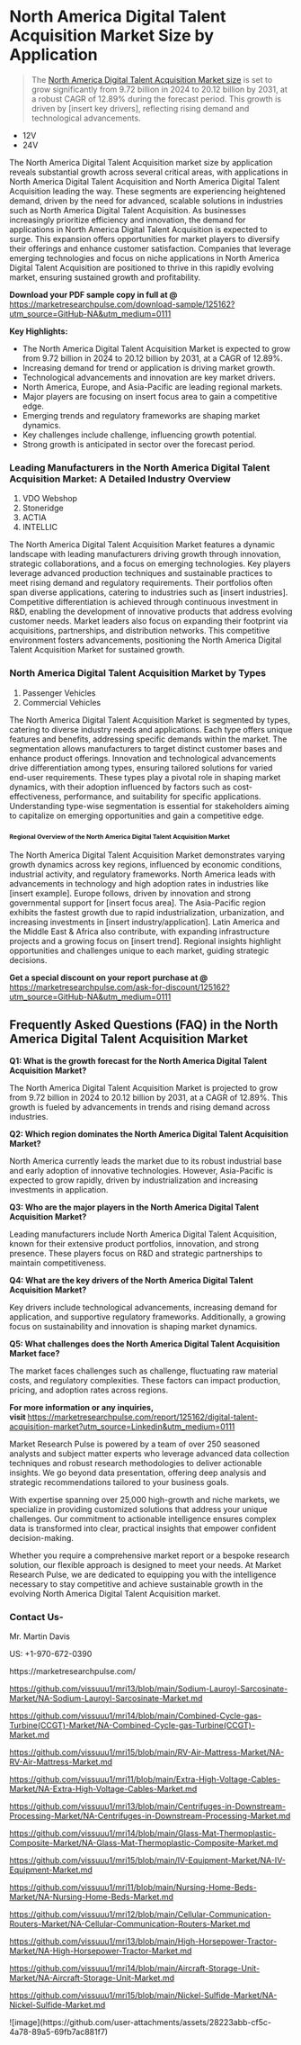 <h1>North America Digital Talent Acquisition Market&nbsp;Size by Application</h1><blockquote><p>The <a href="https://marketresearchpulse.com/download-sample/125162?utm_source=GitHub-NA&amp;utm_medium=0111">North America Digital Talent Acquisition Market size</a> is set to grow significantly from 9.72 billion in 2024 to 20.12 billion by 2031, at a robust CAGR of 12.89% during the forecast period. This growth is driven by [insert key drivers], reflecting rising demand and technological advancements.</p></blockquote><ul><li>12V<li> 24V</li></ul><p>The North America Digital Talent Acquisition market size by application reveals substantial growth across several critical areas, with applications in North America Digital Talent Acquisition and North America Digital Talent Acquisition leading the way. These segments are experiencing heightened demand, driven by the need for advanced, scalable solutions in industries such as North America Digital Talent Acquisition. As businesses increasingly prioritize efficiency and innovation, the demand for applications in North America Digital Talent Acquisition is expected to surge. This expansion offers opportunities for market players to diversify their offerings and enhance customer satisfaction. Companies that leverage emerging technologies and focus on niche applications in North America Digital Talent Acquisition are positioned to thrive in this rapidly evolving market, ensuring sustained growth and profitability.</p><p><strong>Download your PDF sample copy in full at @ </strong><a href="https://marketresearchpulse.com/download-sample/125162?utm_source=GitHub-NA&amp;utm_medium=0111">https://marketresearchpulse.com/download-sample/125162?utm_source=GitHub-NA&amp;utm_medium=0111</a></p><p><strong>Key Highlights: </strong></p><ul><li>The North America Digital Talent Acquisition Market is expected to grow from 9.72 billion in 2024 to 20.12 billion by 2031, at a CAGR of 12.89%.</li><li>Increasing demand for trend or application is driving market growth.</li><li>Technological advancements and innovation are key market drivers.</li><li>North America, Europe, and Asia-Pacific are leading regional markets.</li><li>Major players are focusing on insert focus area to gain a competitive edge.</li><li>Emerging trends and regulatory frameworks are shaping market dynamics.</li><li>Key challenges include challenge, influencing growth potential.</li><li>Strong growth is anticipated in sector over the forecast period.</li></ul><h3>Leading Manufacturers in the North America Digital Talent Acquisition Market: A Detailed Industry Overview</h3><ol><li>VDO Webshop</li><li>Stoneridge</li><li>ACTIA</li><li>INTELLIC</li></ol><div class="flex max-w-full flex-col flex-grow"><div class="min-h-8 text-message flex w-full flex-col items-end gap-2 whitespace-normal break-words [.text-message+&amp;]:mt-5" dir="auto" data-message-author-role="assistant" data-message-id="fd8432e4-4910-450d-b182-61b7bfb0a01f" data-message-model-slug="gpt-4o"><div class="flex w-full flex-col gap-1 empty:hidden first:pt-[3px]"><div class="markdown prose w-full break-words dark:prose-invert light"><p>The North America Digital Talent Acquisition Market features a dynamic landscape with leading manufacturers driving growth through innovation, strategic collaborations, and a focus on emerging technologies. Key players leverage advanced production techniques and sustainable practices to meet rising demand and regulatory requirements. Their portfolios often span diverse applications, catering to industries such as [insert industries]. Competitive differentiation is achieved through continuous investment in R&amp;D, enabling the development of innovative products that address evolving customer needs. Market leaders also focus on expanding their footprint via acquisitions, partnerships, and distribution networks. This competitive environment fosters advancements, positioning the North America Digital Talent Acquisition Market for sustained growth.</p></div></div></div></div><h3>North America Digital Talent Acquisition Market by Types</h3><ol><li>Passenger Vehicles<li> Commercial Vehicles</li></ol><div class="flex max-w-full flex-col flex-grow"><div class="min-h-8 text-message flex w-full flex-col items-end gap-2 whitespace-normal break-words [.text-message+&amp;]:mt-5" dir="auto" data-message-author-role="assistant" data-message-id="084470be-0bb7-4664-bddf-5156b4f41249" data-message-model-slug="gpt-4o-mini"><div class="flex w-full flex-col gap-1 empty:hidden first:pt-[3px]"><div class="markdown prose w-full break-words dark:prose-invert light"><p>The North America Digital Talent Acquisition Market is segmented by types, catering to diverse industry needs and applications. Each type offers unique features and benefits, addressing specific demands within the market. The segmentation allows manufacturers to target distinct customer bases and enhance product offerings. Innovation and technological advancements drive differentiation among types, ensuring tailored solutions for varied end-user requirements. These types play a pivotal role in shaping market dynamics, with their adoption influenced by factors such as cost-effectiveness, performance, and suitability for specific applications. Understanding type-wise segmentation is essential for stakeholders aiming to capitalize on emerging opportunities and gain a competitive edge.</p></div></div></div></div><h3><span style="font-size: 11px;">Regional Overview of the North America Digital Talent Acquisition Market</span></h3><div class="flex max-w-full flex-col flex-grow"><div class="min-h-8 text-message flex w-full flex-col items-end gap-2 whitespace-normal break-words [.text-message+&amp;]:mt-5" dir="auto" data-message-author-role="assistant" data-message-id="e9038762-ce64-4e30-91c9-9bd413514231" data-message-model-slug="gpt-4o-mini"><div class="flex w-full flex-col gap-1 empty:hidden first:pt-[3px]"><div class="markdown prose w-full break-words dark:prose-invert light"><p>The North America Digital Talent Acquisition Market demonstrates varying growth dynamics across key regions, influenced by economic conditions, industrial activity, and regulatory frameworks. North America leads with advancements in technology and high adoption rates in industries like [insert example]. Europe follows, driven by innovation and strong governmental support for [insert focus area]. The Asia-Pacific region exhibits the fastest growth due to rapid industrialization, urbanization, and increasing investments in [insert industry/application]. Latin America and the Middle East &amp; Africa also contribute, with expanding infrastructure projects and a growing focus on [insert trend]. Regional insights highlight opportunities and challenges unique to each market, guiding strategic decisions.</p></div></div></div></div><p><strong>Get a special discount on your report purchase at @ </strong><a href="https://marketresearchpulse.com/ask-for-discount/125162?utm_source=GitHub-NA&amp;utm_medium=0111">https://marketresearchpulse.com/ask-for-discount/125162?utm_source=GitHub-NA&amp;utm_medium=0111</a></p><h2>Frequently Asked Questions (FAQ) in the North America Digital Talent Acquisition Market</h2><p><strong>Q1: What is the growth forecast for the North America Digital Talent Acquisition Market?</strong></p><p>The North America Digital Talent Acquisition Market is projected to grow from 9.72 billion in 2024 to 20.12 billion by 2031, at a CAGR of 12.89%. This growth is fueled by advancements in trends and rising demand across industries.</p><p><strong>Q2: Which region dominates the North America Digital Talent Acquisition Market?</strong></p><p>North America currently leads the market due to its robust industrial base and early adoption of innovative technologies. However, Asia-Pacific is expected to grow rapidly, driven by industrialization and increasing investments in application.</p><p><strong>Q3: Who are the major players in the North America Digital Talent Acquisition Market?</strong></p><p>Leading manufacturers include North America Digital Talent Acquisition, known for their extensive product portfolios, innovation, and strong presence. These players focus on R&amp;D and strategic partnerships to maintain competitiveness.</p><p><strong>Q4: What are the key drivers of the North America Digital Talent Acquisition Market?</strong></p><p>Key drivers include technological advancements, increasing demand for application, and supportive regulatory frameworks. Additionally, a growing focus on sustainability and innovation is shaping market dynamics.</p><p><strong>Q5: What challenges does the North America Digital Talent Acquisition Market face?</strong></p><p>The market faces challenges such as challenge, fluctuating raw material costs, and regulatory complexities. These factors can impact production, pricing, and adoption rates across regions.</p><p><strong>For more information or any inquiries, visit&nbsp;</strong><a href="https://marketresearchpulse.com/report/125162/digital-talent-acquisition-market?utm_source=Linkedin&utm_medium=0111">https://marketresearchpulse.com/report/125162/digital-talent-acquisition-market?utm_source=Linkedin&utm_medium=0111</a></p><p>Market Research Pulse is powered by a team of over 250 seasoned analysts and subject matter experts who leverage advanced data collection techniques and robust research methodologies to deliver actionable insights. We go beyond data presentation, offering deep analysis and strategic recommendations tailored to your business goals.</p><p>With expertise spanning over 25,000 high-growth and niche markets, we specialize in providing customized solutions that address your unique challenges. Our commitment to actionable intelligence ensures complex data is transformed into clear, practical insights that empower confident decision-making.</p><p>Whether you require a comprehensive market report or a bespoke research solution, our flexible approach is designed to meet your needs. At Market Research Pulse, we are dedicated to equipping you with the intelligence necessary to stay competitive and achieve sustainable growth in the evolving North America Digital Talent Acquisition market.</p><h3><strong>Contact Us-</strong></h3><p>Mr. Martin Davis</p><p>US: +1-970-672-0390</p><p>https://marketresearchpulse.com/</p><p><a href="https://github.com/vissuuu1/mri13/blob/main/Sodium-Lauroyl-Sarcosinate-Market/NA-Sodium-Lauroyl-Sarcosinate-Market.md">https://github.com/vissuuu1/mri13/blob/main/Sodium-Lauroyl-Sarcosinate-Market/NA-Sodium-Lauroyl-Sarcosinate-Market.md</a></p><p><a href="https://github.com/vissuuu1/mri14/blob/main/Combined-Cycle-gas-Turbine(CCGT)-Market/NA-Combined-Cycle-gas-Turbine(CCGT)-Market.md">https://github.com/vissuuu1/mri14/blob/main/Combined-Cycle-gas-Turbine(CCGT)-Market/NA-Combined-Cycle-gas-Turbine(CCGT)-Market.md</a></p><p><a href="https://github.com/vissuuu1/mri15/blob/main/RV-Air-Mattress-Market/NA-RV-Air-Mattress-Market.md">https://github.com/vissuuu1/mri15/blob/main/RV-Air-Mattress-Market/NA-RV-Air-Mattress-Market.md</a></p><p><a href="https://github.com/vissuuu1/mri11/blob/main/Extra-High-Voltage-Cables-Market/NA-Extra-High-Voltage-Cables-Market.md">https://github.com/vissuuu1/mri11/blob/main/Extra-High-Voltage-Cables-Market/NA-Extra-High-Voltage-Cables-Market.md</a></p><p><a href="https://github.com/vissuuu1/mri13/blob/main/Centrifuges-in-Downstream-Processing-Market/NA-Centrifuges-in-Downstream-Processing-Market.md">https://github.com/vissuuu1/mri13/blob/main/Centrifuges-in-Downstream-Processing-Market/NA-Centrifuges-in-Downstream-Processing-Market.md</a></p><p><a href="https://github.com/vissuuu1/mri14/blob/main/Glass-Mat-Thermoplastic-Composite-Market/NA-Glass-Mat-Thermoplastic-Composite-Market.md">https://github.com/vissuuu1/mri14/blob/main/Glass-Mat-Thermoplastic-Composite-Market/NA-Glass-Mat-Thermoplastic-Composite-Market.md</a></p><p><a href="https://github.com/vissuuu1/mri15/blob/main/IV-Equipment-Market/NA-IV-Equipment-Market.md">https://github.com/vissuuu1/mri15/blob/main/IV-Equipment-Market/NA-IV-Equipment-Market.md</a></p><p><a href="https://github.com/vissuuu1/mri11/blob/main/Nursing-Home-Beds-Market/NA-Nursing-Home-Beds-Market.md">https://github.com/vissuuu1/mri11/blob/main/Nursing-Home-Beds-Market/NA-Nursing-Home-Beds-Market.md</a></p><p><a href="https://github.com/vissuuu1/mri12/blob/main/Cellular-Communication-Routers-Market/NA-Cellular-Communication-Routers-Market.md">https://github.com/vissuuu1/mri12/blob/main/Cellular-Communication-Routers-Market/NA-Cellular-Communication-Routers-Market.md</a></p><p><a href="https://github.com/vissuuu1/mri13/blob/main/High-Horsepower-Tractor-Market/NA-High-Horsepower-Tractor-Market.md">https://github.com/vissuuu1/mri13/blob/main/High-Horsepower-Tractor-Market/NA-High-Horsepower-Tractor-Market.md</a></p><p><a href="https://github.com/vissuuu1/mri14/blob/main/Aircraft-Storage-Unit-Market/NA-Aircraft-Storage-Unit-Market.md">https://github.com/vissuuu1/mri14/blob/main/Aircraft-Storage-Unit-Market/NA-Aircraft-Storage-Unit-Market.md</a></p><p><a href="https://github.com/vissuuu1/mri15/blob/main/Nickel-Sulfide-Market/NA-Nickel-Sulfide-Market.md">https://github.com/vissuuu1/mri15/blob/main/Nickel-Sulfide-Market/NA-Nickel-Sulfide-Market.md</a></p>
![image](https://github.com/user-attachments/assets/28223abb-cf5c-4a78-89a5-69fb7ac881f7)
